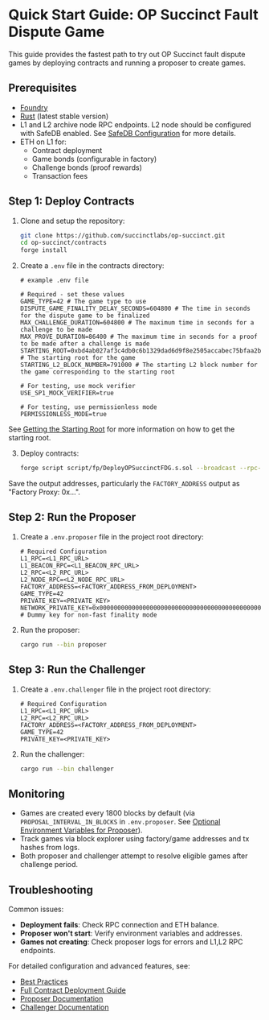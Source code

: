 # Quick Start Guide: OP Succinct Fault Dispute Game

This guide provides the fastest path to try out OP Succinct fault dispute games by deploying contracts and running a proposer to create games.

## Prerequisites

- [Foundry](https://book.getfoundry.sh/getting-started/installation)
- [Rust](https://www.rust-lang.org/tools/install) (latest stable version)
- L1 and L2 archive node RPC endpoints. L2 node should be configured with SafeDB enabled. See [SafeDB Configuration](./best_practices.md#safe-db-configuration) for more details.
- ETH on L1 for:
  - Contract deployment
  - Game bonds (configurable in factory)
  - Challenge bonds (proof rewards)
  - Transaction fees

## Step 1: Deploy Contracts

1. Clone and setup the repository:
    ```bash
    git clone https://github.com/succinctlabs/op-succinct.git
    cd op-succinct/contracts
    forge install
    ```

2. Create a `.env` file in the contracts directory:
    ```env
    # example .env file

    # Required - set these values
    GAME_TYPE=42 # The game type to use
    DISPUTE_GAME_FINALITY_DELAY_SECONDS=604800 # The time in seconds for the dispute game to be finalized
    MAX_CHALLENGE_DURATION=604800 # The maximum time in seconds for a challenge to be made
    MAX_PROVE_DURATION=86400 # The maximum time in seconds for a proof to be made after a challenge is made
    STARTING_ROOT=0xbd4ab027af3c4db0c6b1329dad6d9f8e2505accabec75bfaa2b6b8033c1e60c5 # The starting root for the game
    STARTING_L2_BLOCK_NUMBER=791000 # The starting L2 block number for the game corresponding to the starting root

    # For testing, use mock verifier
    USE_SP1_MOCK_VERIFIER=true

    # For testing, use permissionless mode
    PERMISSIONLESS_MODE=true
    ```

See [Getting the Starting Root](./deploy.md#getting-the-starting-root) for more information on how to get the starting root.

3. Deploy contracts:
    ```bash
    forge script script/fp/DeployOPSuccinctFDG.s.sol --broadcast --rpc-url <L1_RPC_URL> --private-key <PRIVATE_KEY>
    ```

Save the output addresses, particularly the `FACTORY_ADDRESS` output as "Factory Proxy: 0x...".

## Step 2: Run the Proposer

1. Create a `.env.proposer` file in the project root directory:
    ```env
    # Required Configuration
    L1_RPC=<L1_RPC_URL>
    L1_BEACON_RPC=<L1_BEACON_RPC_URL>
    L2_RPC=<L2_RPC_URL>
    L2_NODE_RPC=<L2_NODE_RPC_URL>
    FACTORY_ADDRESS=<FACTORY_ADDRESS_FROM_DEPLOYMENT>
    GAME_TYPE=42
    PRIVATE_KEY=<PRIVATE_KEY>
    NETWORK_PRIVATE_KEY=0x0000000000000000000000000000000000000000000000000000000000000001 # Dummy key for non-fast finality mode
    ```

2. Run the proposer:
    ```bash
    cargo run --bin proposer
    ```


## Step 3: Run the Challenger

1. Create a `.env.challenger` file in the project root directory:
    ```env
    # Required Configuration
    L1_RPC=<L1_RPC_URL>
    L2_RPC=<L2_RPC_URL>
    FACTORY_ADDRESS=<FACTORY_ADDRESS_FROM_DEPLOYMENT>
    GAME_TYPE=42
    PRIVATE_KEY=<PRIVATE_KEY>
    ```

2. Run the challenger:
    ```bash
    cargo run --bin challenger
    ```

## Monitoring

- Games are created every 1800 blocks by default (via `PROPOSAL_INTERVAL_IN_BLOCKS` in `.env.proposer`. See [Optional Environment Variables for Proposer](./proposer.md#optional-environment-variables)).
- Track games via block explorer using factory/game addresses and tx hashes from logs.
- Both proposer and challenger attempt to resolve eligible games after challenge period.

## Troubleshooting

Common issues:
- **Deployment fails**: Check RPC connection and ETH balance.
- **Proposer won't start**: Verify environment variables and addresses.
- **Games not creating**: Check proposer logs for errors and L1,L2 RPC endpoints.

For detailed configuration and advanced features, see:
- [Best Practices](./best_practices.md)
- [Full Contract Deployment Guide](./deploy.md)
- [Proposer Documentation](./proposer.md)
- [Challenger Documentation](./challenger.md)
